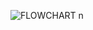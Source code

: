 ![FLOWCHART n](https://user-images.githubusercontent.com/101619680/168219819-60f669f2-71ef-43c9-95cf-5523752c5d31.png)
